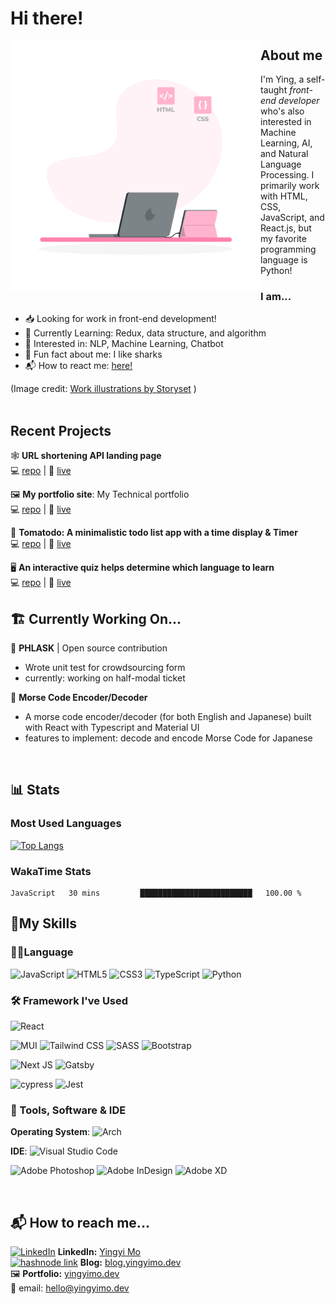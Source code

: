 # Hi there!

<img src='./hand-coding-animate.svg' alt="A clip art style svg with a woman in front of a laptop and codeblock floating in the air" align='left' style="height: 400px; width: 400px;" />


## About me

I'm Ying, a self-taught *front-end developer* who's also interested in Machine Learning, AI, and Natural Language Processing. I primarily work with HTML, CSS, JavaScript, and React.js, but my favorite programming language is Python! 


### I am... 

+ 📥 Looking for work in front-end development!
+ 📖 Currently Learning: Redux, data structure, and algorithm
+ 🤖 Interested in: NLP, Machine Learning, Chatbot
+ 🦈 Fun fact about me: I like sharks
+ 📬 How to react me: [here!](#-how-to-reach-me)

(Image credit: <a href="https://storyset.com/work">Work illustrations by Storyset</a> )
<br>
<br>

## Recent Projects
🕸 **URL shortening API landing page**   
💻 [repo](https://github.com/yingmo55/URL-shortening-API-landing-page) | 🔗 [live](https://shortenurl-ying.netlify.app/)


🖼 **My portfolio site**: My Technical portfolio  
💻 [repo](https://github.com/yingmo55/portflio-site) | 🔗 [live](https://yingyimo.dev)

 🍅 **Tomatodo: A minimalistic todo list app with a time display & Timer**  
💻 [repo](https://github.com/yingmo55/Todo-List) | 🔗 [live](https://tomatodo.netlify.app/)

 🖥 **An interactive quiz helps determine which language to learn**  
💻 [repo](https://github.com/yingmo55/which-language-first) | 🔗 [live](https://first-programming-language.netlify.app/)


## 🏗 Currently Working On...
🥤 **PHLASK**  | Open source contribution

+ Wrote unit test for crowdsourcing form
+ currently: working on half-modal ticket

🔘 **Morse Code Encoder/Decoder** 

+ A morse code encoder/decoder (for both English and Japanese) built with React with Typescript and Material UI
+ features to implement: decode and encode Morse Code for Japanese


<br />

## 📊 Stats
### Most Used Languages

[![Top Langs](https://github-readme-stats.vercel.app/api/top-langs/?username=yingmo55&layout=compact)](https://github.com/yingmo55/github-readme-stats)

### WakaTime Stats

<!--START_SECTION:waka-->

```text
JavaScript   30 mins         █████████████████████████   100.00 %
```

<!--END_SECTION:waka-->

## 🧰My Skills


### 👩‍💻Language
![JavaScript](https://img.shields.io/badge/javascript-%23323330.svg?style=for-the-badge&logo=javascript&logoColor=%23F7DF1E)
![HTML5](https://img.shields.io/badge/html5-%23E34F26.svg?style=for-the-badge&logo=html5&logoColor=white)
![CSS3](https://img.shields.io/badge/css3-%231572B6.svg?style=for-the-badge&logo=css3&logoColor=white)
![TypeScript](https://img.shields.io/badge/typescript-%23007ACC.svg?style=for-the-badge&logo=typescript&logoColor=white)
![Python](https://img.shields.io/badge/python-3670A0?style=for-the-badge&logo=python&logoColor=ffdd54)


### 🛠 Framework I've Used
![React](https://img.shields.io/badge/react-%2320232a.svg?style=for-the-badge&logo=react&logoColor=%2361DAFB)

![MUI](https://img.shields.io/badge/MUI-%230081CB.svg?style=for-the-badge&logo=mui&logoColor=white)
![Tailwind CSS](https://img.shields.io/badge/Tailwind_CSS-38B2AC?style=for-the-badge&logo=tailwind-css&logoColor=white)
![SASS](https://img.shields.io/badge/SASS-hotpink.svg?style=for-the-badge&logo=SASS&logoColor=white)
![Bootstrap](https://img.shields.io/badge/bootstrap-%23563D7C.svg?style=for-the-badge&logo=bootstrap&logoColor=white)

![Next JS](https://img.shields.io/badge/Next-black?style=for-the-badge&logo=next.js&logoColor=white)
![Gatsby](https://img.shields.io/badge/Gatsby-%23663399.svg?style=for-the-badge&logo=gatsby&logoColor=white)

![cypress](https://img.shields.io/badge/-cypress-%23E5E5E5?style=for-the-badge&logo=cypress&logoColor=058a5e) 
![Jest](https://img.shields.io/badge/-jest-%23C21325?style=for-the-badge&logo=jest&logoColor=white)

### 🧰 Tools, Software & IDE

**Operating System**: ![Arch](https://img.shields.io/badge/Arch%20Linux-1793D1?logo=arch-linux&logoColor=fff&style=for-the-badge)

**IDE**: ![Visual Studio Code](https://img.shields.io/badge/Visual_Studio_Code-0078D4?style=for-the-badge&logo=visual%20studio%20code&logoColor=white)

![Adobe Photoshop](https://img.shields.io/badge/Adobe%20XD-470137?style=for-the-badge&logo=Adobe%20XD&logoColor=#FF61F6)
![Adobe InDesign](https://img.shields.io/badge/Adobe%20InDesign-FF3366?style=for-the-badge&logo=Adobe%20InDesign&logoColor=white)
![Adobe XD](https://img.shields.io/badge/Adobe%20Photoshop-31A8FF?style=for-the-badge&logo=Adobe%20Photoshop&logoColor=black)



<br>

## 📬 How to reach me...
<a href="https://www.linkedin.com/" target="_blank"><img src="https://img.shields.io/badge/linkedin-%230077B5.svg?style=flat-square&logo=linkedin&logoColor=white" alt='LinkedIn' /></a> **LinkedIn:** [Yingyi Mo](https://www.linkedin.com/in/yingyimo/)  
<a href="https://hashnode.com/" target="_blank"><img src="https://img.shields.io/badge/Hashnode-2962FF?style=flat-square&logo=hashnode&logoColor=white" alt='hashnode link' /></a>
 **Blog:** [blog.yingyimo.dev](https://blog.yingyimo.dev)  
🖼 **Portfolio:** [yingyimo.dev](https://yingyimo.dev/)  
📧 email: hello@yingyimo.dev
